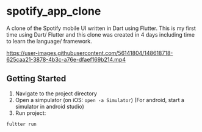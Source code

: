 # spotify_app_clone

A clone of the Spotify mobile UI written in Dart using Flutter.
This is my first time using Dart/ Flutter and this clone was created in 4 days including time to learn the language/ framework.


https://user-images.githubusercontent.com/56141804/148618718-625caa21-3878-4b3c-a76e-dfaef169b214.mp4

## Getting Started
1) Navigate to the project directory
2) Open a simpulator (on iOS: ```open -a Simulator```)
(For android, start a simulator in android studio)
3) Run project:
 ```
 fultter run 
 ```
